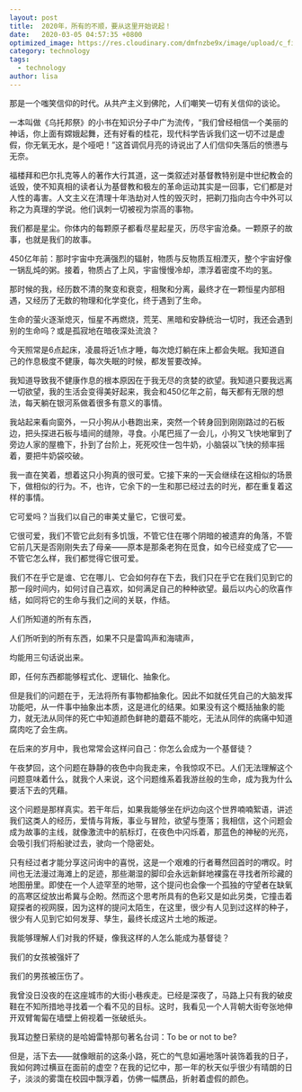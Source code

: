 ```yaml
---
layout: post
title:  2020年，所有的不顺，要从这里开始说起！
date:   2020-03-05 04:57:35 +0800
optimized_image: https://res.cloudinary.com/dmfnzbe9x/image/upload/c_fill,h_171,w_325/v1583387327/WechatIMG761_arjwof.jpg
category: technology
tags:
  - technology
author: lisa
---
```


那是一个嗤笑信仰的时代。从共产主义到佛陀，人们嘲笑一切有关信仰的谈论。

一本叫做《乌托邦祭》的小书在知识分子中广为流传，“我们曾经相信一个美丽的神话，你上面有嫦娥起舞，还有好看的桂花，现代科学告诉我们这一切不过是虚假，你无氧无水，是个哑吧！”这首调侃月亮的诗说出了人们信仰失落后的愤懑与无奈。

福楼拜和巴尔扎克等人的著作大行其道，这一类叙述对基督教特别是中世纪教会的诋毁，使不知真相的读者认为基督教和极左的革命运动其实是一回事，它们都是对人性的毒害。人文主义在清理十年浩劫对人性的毁灭时，把剃刀指向古今中外可以称之为真理的学说。他们讽刺一切被视为崇高的事物。

我们都是星尘。你体内的每颗原子都看尽星起星灭，历尽宇宙沧桑。一颗原子的故事，也就是我们的故事。

450亿年前：那时宇宙中充满强烈的辐射，物质与反物质互相湮灭，整个宇宙好像一锅乱炖的粥。接着，物质占了上风，宇宙慢慢冷却，漂浮着密度不均的氢。

那时候的我，经历数不清的聚变和衰变，相聚和分离，最终才在一颗恒星内部相遇，又经历了无数的物理和化学变化，终于遇到了生命。

生命的萤火逐渐熄灭，恒星不再燃烧，荒芜、黑暗和安静统治一切时，我还会遇到别的生命吗？或是孤寂地在暗夜深处流浪？

今天照常是6点起床，凌晨将近1点才睡，每次熄灯躺在床上都会失眠。我知道自己的作息极度不健康，每次失眠的时候，都发誓要改掉。

我知道导致我不健康作息的根本原因在于我无尽的贪婪的欲望。我知道只要我远离一切欲望，我的生活会变得美好起来，我会和450亿年之前，每天都有无限的想法，每天躺在银河系做着很多有意义的事情。

我站起来看向窗外，一只小狗从小巷跑出来，突然一个转身回到刚刚路过的石板边，把头探进石板与墙间的缝隙，寻食。小尾巴摇了一会儿，小狗又飞快地窜到了旁边人家的屋檐下，扑到了台阶上，死死咬住一包牛奶，小脑袋以飞快的频率摇着，要把牛奶袋咬破。

我一直在笑着，想着这只小狗真的很可爱。它接下来的一天会继续在这相似的场景下，做相似的行为。不，也许，它余下的一生和那已经过去的时光，都在重复着这样的事情。

它可爱吗？当我们以自己的审美丈量它，它很可爱。

它很可爱，我们不管它此刻有多饥饿，不管它住在哪个阴暗的被遗弃的角落，不管它前几天是否刚刚失去了母亲——原本是那条老狗在觅食，如今已经变成了它——不管它怎么样，我们都觉得它很可爱。

我们不在乎它是谁、它在哪儿、它会如何存在下去，我们只在乎它在我们见到它的那一段时间内，如何讨自己喜欢，如何满足自己的种种欲望。最后以内心的欣喜作结，如同将它的生命与我们之间的关联，作结。

人们所知道的所有东西，

人们所听到的所有东西，如果不只是雷鸣声和海啸声，

均能用三句话说出来。

即，任何东西都能够程式化、逻辑化、抽象化。

但是我们的问题在于，无法将所有事物都抽象化。因此不如就任凭自己的大脑发挥功能吧，从一件事中抽象出本质，这是进化的结果。如果没有这个概括抽象的能力，就无法从同伴的死亡中知道颜色鲜艳的蘑菇不能吃，无法从同伴的病痛中知道腐肉吃了会生病。

在后来的岁月中，我也常常会这样问自己：你怎么会成为一个基督徒？

午夜梦回，这个问题在静静的夜色中向我走来，令我惊叹不已。人们无法理解这个问题意味着什么，就我个人来说，这个问题维系着我游丝般的生命，成为我为什么要活下去的凭藉。

这个问题是那样真实。若干年后，如果我能够坐在炉边向这个世界喃喃絮语，讲述我们这类人的经历，爱情与背叛，事业与冒险，欲望与堕落；我相信，这个问题会成为故事的主线，就像激流中的航标灯，在夜色中闪烁着，那蓝色的神秘的光亮，会吸引我们将船驶过去，驶向一个隐密处。

只有经过者才能分享这问询中的喜悦，这是一个艰难的行者蓦然回首时的喟叹。时间也无法漫过海滩上的足迹，那些潮湿的脚印会永远新鲜地裸露在寻找者所珍藏的地图册里。即使在一个人迹罕至的地带，这个提问也会像一个孤独的守望者在缺氧的高寒区绽放出希冀与企盼。然而这个思考所具有的色彩又是如此另类，它撞击着窥探者的视网膜，因为这样的提问太陌生，在这里，很少有人见到过这样的种子，很少有人见到它如何发芽、孳生，最终长成这片土地的叛逆。

我能够理解人们对我的怀疑，像我这样的人怎么能成为基督徒？

我们的女孩被强奸了

我们的男孩被压伤了。

我曾没日没夜的在这座城市的大街小巷疾走。已经是深夜了，马路上只有我的破皮鞋在不知所措地寻找着一个看不见的目标。这时，我看见一个人背朝大街夸张地伸开双臂匍匐在墙壁上俯视着一张破纸头。

我耳边整日萦绕的是哈姆雷特那句著名台词：To be or not to be?

但是，活下去——就像眼前的这条小路，死亡的气息如遍地落叶装饰着我的日子，我如何跨过横亘在面前的虚空？在我的记忆中，那一年的秋天似乎很少有晴朗的日子，淡淡的雾霭在校园中飘浮着，仿佛一幅赝品，折射着虚假的颜色。